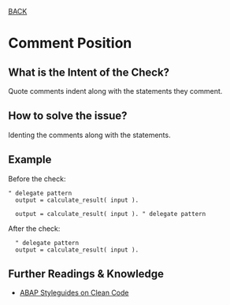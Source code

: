 [BACK](../check_documentation.md)

# Comment Position
## What is the Intent of the Check?
Quote comments indent along with the statements they comment.

## How to solve the issue?
Identing the comments along with the statements.

## Example
Before the check: 
```abap
" delegate pattern
  output = calculate_result( input ).
```
```abap
  output = calculate_result( input ). " delegate pattern
```

After the check:
```abap
  " delegate pattern
  output = calculate_result( input ).
```

## Further Readings & Knowledge
* [ABAP Styleguides on Clean Code](https://github.com/SAP/styleguides/blob/master/clean-abap/CleanABAP.md#put-comments-before-the-statement-they-relate-to)
